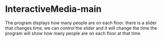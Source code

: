 # InteractiveMedia-main
The program displays how many people are on each floor. there is a slider that changes time, we can control the slider and it will change the time the program will show how many people are on each floor at that time
